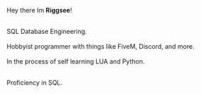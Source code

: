 Hey there Im **Riggsee**! 

<br>SQL Database Engineering. </br>
<br>Hobbyist programmer with things like FiveM, Discord, and more. </br>
<br>In the process of self learning LUA and Python. </br>


<br>Proficiency in SQL.</br>
